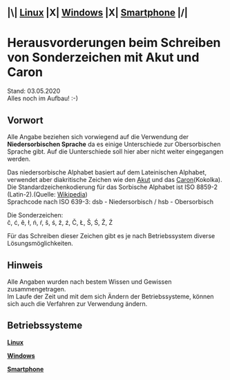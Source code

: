 ## |\\| **[Linux](Linux.md)** |X| **[Windows](Windows.md)** |X| **[Smartphone](Smartphone.md)** |/|  

# Herausvorderungen beim Schreiben von Sonderzeichen mit Akut und Caron

Stand: 03.05.2020  
Alles noch im Aufbau! :-)

## Vorwort

Alle Angabe beziehen sich vorwiegend auf die Verwendung der **Niedersorbischen Sprache** da es einige Unterschiede zur Obersorbischen Sprache gibt. Auf die Uunterschiede soll hier aber nicht weiter eingegangen werden.

Das niedersorbische Alphabet basiert auf dem Lateinischen Alphabet, verwendet aber diakritische Zeichen wie den [Akut](https://de.wikipedia.org/wiki/Akut) und das [Caron](https://de.wikipedia.org/wiki/Hatschek)(Kokolka). Die Standardzeichenkodierung für das Sorbische Alphabet ist ISO 8859-2 (Latin-2).(Quelle: [Wikipedia](https://de.wikipedia.org/wiki/Niedersorbische_Sprache#Orthographie))  
Sprachcode nach ISO 639-3: dsb - Niedersorbisch / hsb - Obersorbisch  

Die Sonderzeichen:  
č, ć, ě, ł, ń, ŕ, š, ś, ž, ź, Č, Ł, Š, Ś, Ž, Ź  

Für das Schreiben dieser Zeichen gibt es je nach Betriebssystem diverse Lösungsmöglichkeiten.  

## Hinweis

Alle Angaben wurden nach bestem Wissen und Gewissen zusammengetragen.  
Im Laufe der Zeit und mit dem sich Ändern der Betriebssysteme, können sich auch die Verfahren zur Verwendung ändern.


## Betriebssysteme

**[Linux](Linux.md)**

**[Windows](Windows.md)**

**[Smartphone](Smartphone.md)**
